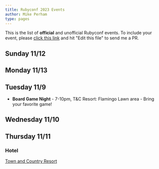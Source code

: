 ```yaml
---
title: Rubyconf 2023 Events
author: Mike Perham
type: pages
---
```


This is the list of **official** and unofficial Rubyconf events.
To include your event, please [click this link](https://github.com/mperham/blog/blob/main/content/events/index.md) and hit "Edit this file" to send me a PR.

## Sunday 11/12


## Monday 11/13


## Tuesday 11/9

* **Board Game Night** - 7-10pm, T&C Resort: Flamingo Lawn area - Bring your favorite game!

## Wednesday 11/10


## Thursday 11/11



### Hotel

[Town and Country Resort](https://rubyconf.org/location)
